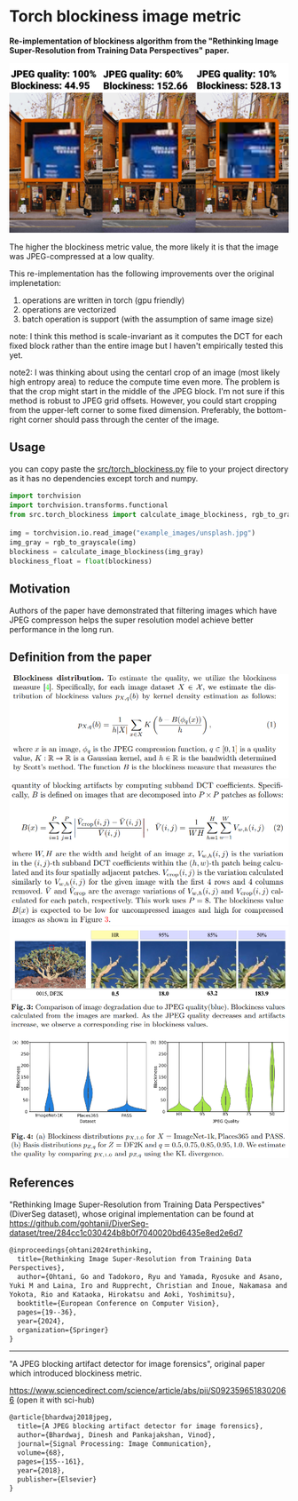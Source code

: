 # Torch blockiness image metric

**Re-implementation of blockiness algorithm from the "Rethinking Image Super-Resolution from Training Data Perspectives" paper.**

![](assets/readme.webp)

The higher the blockiness metric value, the more likely it is that the image was JPEG-compressed at a low quality.

This re-implementation has the following improvements over the original implenetation:

1. operations are written in torch (gpu friendly)
2. operations are vectorized
3. batch operation is support (with the assumption of same image size)


note: I think this method is scale-invariant as it computes the DCT for each fixed block rather than the entire image but I haven't empirically tested this yet.

note2: I was thinking about using the centarl crop of an image (most likely high entropy area) to reduce the compute time even more. The problem is that the crop might start in the middle of the JPEG block. I'm not sure if this method is robust to JPEG grid offsets. However, you could start cropping from the upper-left corner to some fixed dimension. Preferably, the bottom-right corner should pass through the center of the image.

## Usage

you can copy paste the [src/torch_blockiness.py](src/torch_blockiness.py) file to your project directory as it has no dependencies except torch and numpy.

```py
import torchvision
import torchvision.transforms.functional
from src.torch_blockiness import calculate_image_blockiness, rgb_to_grayscale

img = torchvision.io.read_image("example_images/unsplash.jpg")
img_gray = rgb_to_grayscale(img)
blockiness = calculate_image_blockiness(img_gray)
blockiness_float = float(blockiness)
```

## Motivation

Authors of the paper have demonstrated that filtering images which have JPEG compresson helps the super resolution model achieve better performance in the long run. 

## Definition from the paper

![](assets/2025-02-27_04-01.png)
![](assets/2025-02-27_04-01_1.png)
![](assets/2025-02-27_04-02.png)

## References

"Rethinking Image Super-Resolution from Training Data Perspectives" (DiverSeg dataset), whose original implementation can be found at https://github.com/gohtanii/DiverSeg-dataset/tree/284cc1c030424b8b0f7040020bd6435e8ed2e6d7


```
@inproceedings{ohtani2024rethinking,
  title={Rethinking Image Super-Resolution from Training Data Perspectives},
  author={Ohtani, Go and Tadokoro, Ryu and Yamada, Ryosuke and Asano, Yuki M and Laina, Iro and Rupprecht, Christian and Inoue, Nakamasa and Yokota, Rio and Kataoka, Hirokatsu and Aoki, Yoshimitsu},
  booktitle={European Conference on Computer Vision},
  pages={19--36},
  year={2024},
  organization={Springer}
}
```

--- 

"A JPEG blocking artifact detector for image forensics", original paper which introduced blockiness metric.

https://www.sciencedirect.com/science/article/abs/pii/S0923596518302066 (open it with sci-hub)

```
@article{bhardwaj2018jpeg,
  title={A JPEG blocking artifact detector for image forensics},
  author={Bhardwaj, Dinesh and Pankajakshan, Vinod},
  journal={Signal Processing: Image Communication},
  volume={68},
  pages={155--161},
  year={2018},
  publisher={Elsevier}
}
```
